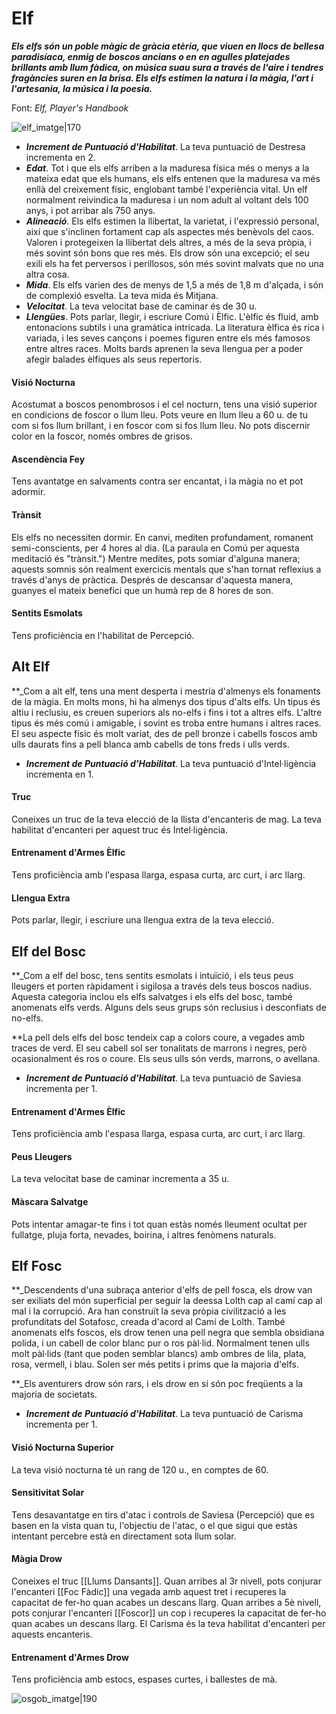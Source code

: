 # Elf

**_Els elfs són un poble màgic de gràcia etèria, que viuen en llocs de bellesa paradisíaca, enmig de boscos ancians o en en agulles platejades brillants amb llum fàdica, on música suau sura a través de l'aire i tendres fragàncies suren en la brisa. Els elfs estimen la natura i la màgia, l'art i l'artesania, la música i la poesia._**

Font: *Elf, Player's Handbook*

![elf_imatge|170](https://www.dndbeyond.com/avatars/thumbnails/7/639/420/618/636287075350739045.png)

- ***Increment de Puntuació d'Habilitat***. La teva puntuació de Destresa incrementa en 2.
- ***Edat***. Tot i que els elfs arriben a la maduresa física més o menys a la mateixa edat que els humans, els elfs entenen que la maduresa va més enllà del creixement físic, englobant també l'experiència vital. Un elf normalment reivindica la maduresa i un nom adult al voltant dels 100 anys, i pot arribar als 750 anys.
- ***Alineació***. Els elfs estimen la llibertat, la varietat, i l'expressió personal, així que s'inclinen fortament cap als aspectes més benèvols del caos. Valoren i protegeixen la llibertat dels altres, a més de la seva pròpia, i més sovint són bons que res més. Els drow són una excepció; el seu exili els ha fet perversos i perillosos, són més sovint malvats que no una altra cosa.
- ***Mida***. Els elfs varien des de menys de 1,5 a més de 1,8 m d'alçada, i són de complexió esvelta. La teva mida és Mitjana.
- ***Velocitat***. La teva velocitat base de caminar és de 30 u.
- ***Llengües***. Pots parlar, llegir, i escriure Comú i Èlfic. L'èlfic és fluid, amb entonacions subtils i una gramàtica intricada. La literatura èlfica és rica i variada, i les seves cançons i poemes figuren entre els més famosos entre altres races. Molts bards aprenen la seva llengua per a poder afegir balades èlfiques als seus repertoris.
#### Visió Nocturna
Acostumat a boscos penombrosos i el cel nocturn, tens una visió superior en condicions de foscor o llum lleu. Pots veure en llum lleu a 60 u. de tu com si fos llum brillant, i en foscor com si fos llum lleu. No pots discernir color en la foscor, només ombres de grisos.
#### Ascendència Fey
Tens avantatge en salvaments contra ser encantat, i la màgia no et pot adormir.
#### Trànsit
Els elfs no necessiten dormir. En canvi, mediten profundament, romanent semi-conscients, per 4 hores al dia. (La paraula en Comú per aquesta meditació és "trànsit.") Mentre medites, pots somiar d'alguna manera; aquests somnis són realment exercicis mentals que s'han tornat reflexius a través d'anys de pràctica.
Després de descansar d'aquesta manera, guanyes el mateix benefici que un humà rep de 8 hores de son.
#### Sentits Esmolats
Tens proficiència en l'habilitat de Percepció.

## Alt Elf

**_Com a alt elf, tens una ment desperta i mestria d'almenys els fonaments de la màgia. En molts mons, hi ha almenys dos tipus d'alts elfs. Un tipus és altiu i reclusiu, es creuen superiors als no-elfs i fins i tot a altres elfs. L'altre tipus és més comú i amigable, i sovint es troba entre humans i altres races. El seu aspecte físic és molt variat, des de pell bronze i cabells foscos amb ulls daurats fins a pell blanca amb cabells de tons freds i ulls verds.

- ***Increment de Puntuació d'Habilitat***. La teva puntuació d'Intel·ligència incrementa en 1.
#### Truc
Coneixes un truc de la teva elecció de la llista d'encanteris de mag. La teva habilitat d'encanteri per aquest truc és Intel·ligència.
#### Entrenament d'Armes Èlfic
Tens proficiència amb l'espasa llarga, espasa curta, arc curt, i arc llarg.
#### Llengua Extra
Pots parlar, llegir, i escriure una llengua extra de la teva elecció.

## Elf del Bosc

**_Com a elf del bosc, tens sentits esmolats i intuïció, i els teus peus lleugers et porten ràpidament i sigilosa a través dels teus boscos nadius. Aquesta categoria inclou els elfs salvatges i els elfs del bosc, també anomenats elfs verds. Alguns dels seus grups són reclusius i desconfiats de no-elfs.

**La pell dels elfs del bosc tendeix cap a colors coure, a vegades amb traces de verd. El seu cabell sol ser tonalitats de marrons i negres, però ocasionalment és ros o coure. Els seus ulls són verds, marrons, o avellana.

- ***Increment de Puntuació d'Habilitat***. La teva puntuació de Saviesa incrementa per 1.
#### Entrenament d'Armes Èlfic
Tens proficiència amb l'espasa llarga, espasa curta, arc curt, i arc llarg.
#### Peus Lleugers
La teva velocitat base de caminar incrementa a 35 u.
#### Màscara Salvatge
Pots intentar amagar-te fins i tot quan estàs només lleument ocultat per fullatge, pluja forta, nevades, boirina, i altres fenòmens naturals.

## Elf Fosc

**_Descendents d'una subraça anterior d'elfs de pell fosca, els drow van ser exiliats del món superficial per seguir la deessa Lolth cap al camí cap al mal i la corrupció. Ara han construït la seva pròpia civilització a les profunditats del Sotafosc, creada d'acord al Camí de Lolth. També anomenats elfs foscos, els drow tenen una pell negra que sembla obsidiana polida, i un cabell de color blanc pur o ros pàl·lid. Normalment tenen ulls molt pàl·lids (tant que poden semblar blancs) amb ombres de lila, plata, rosa, vermell, i blau. Solen ser més petits i prims que la majoria d'elfs. 

**_Els aventurers drow són rars, i els drow en sí són poc freqüents a la majoria de societats.

- ***Increment de Puntuació d'Habilitat***. La teva puntuació de Carisma incrementa per 1.
#### Visió Nocturna Superior
La teva visió nocturna té un rang de 120 u., en comptes de 60.
#### Sensitivitat Solar
Tens desavantatge en tirs d'atac i controls de Saviesa (Percepció) que es basen en la vista quan tu, l'objectiu de l'atac, o el que sigui que estàs intentant percebre està en directament sota llum solar.
#### Màgia Drow
Coneixes el truc [[Llums Dansants]]. Quan arribes al 3r nivell, pots conjurar l'encanteri [[Foc Fàdic]] una vegada amb aquest tret i recuperes la capacitat de fer-ho quan acabes un descans llarg. Quan arribes a 5è nivell, pots conjurar l'encanteri [[Foscor]] un cop i recuperes la capacitat de fer-ho quan acabes un descans llarg. El Carisma és la teva habilitat d'encanteri per aquests encanteris.
#### Entrenament d'Armes Drow
Tens proficiència amb estocs, espases curtes, i ballestes de mà.

![osgob_imatge|190](https://www.dndbeyond.com/avatars/thumbnails/16/501/1000/1000/636376310726273495.jpeg)